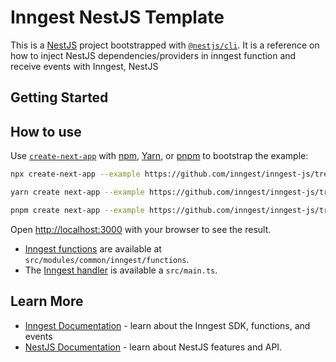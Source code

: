 # Inngest NestJS Template

This is a [NestJS](https://nestjs.com/) project bootstrapped with [`@nestjs/cli`](https://github.com/nestjs/nest-cli). It is a reference on how to inject NestJS dependencies/providers in inngest function and receive events with Inngest, NestJS

## Getting Started

## How to use

Use [`create-next-app`](https://www.npmjs.com/package/create-next-app) with [npm](https://docs.npmjs.com/cli/init), [Yarn](https://yarnpkg.com/lang/en/docs/cli/create/), or [pnpm](https://pnpm.io) to bootstrap the example:

```bash
npx create-next-app --example https://github.com/inngest/inngest-js/tree/main/examples/framework-nestjs inngest-nestjs
```

```bash
yarn create next-app --example https://github.com/inngest/inngest-js/tree/main/examples/framework-nestjs inngest-nestjs
```

```bash
pnpm create next-app --example https://github.com/inngest/inngest-js/tree/main/examples/framework-nestjs inngest-nestjs
```

Open [http://localhost:3000](http://localhost:3000) with your browser to see the result.

- [Inngest functions](https://www.inngest.com/docs/functions) are available at `src/modules/common/inngest/functions`.
- The [Inngest handler](https://www.inngest.com/docs/frameworks/nextjs) is available a `src/main.ts`.

## Learn More

- [Inngest Documentation](https://www.inngest.com/docs) - learn about the Inngest SDK, functions, and events
- [NestJS Documentation](https://docs.nestjs.com/) - learn about NestJS features and API.
